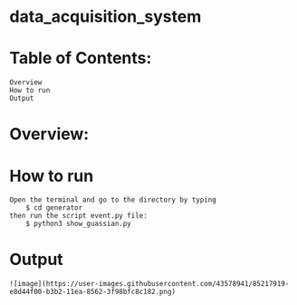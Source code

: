 # data_acquisition_system

# Table of Contents:
    Overview
    How to run
    Output

# Overview:
   
    
#  How to run
    Open the terminal and go to the directory by typing 
        $ cd generator 
    then run the script event.py file:
        $ python3 show_guassian.py  
#  Output   
    ![image](https://user-images.githubusercontent.com/43578941/85217919-e8d44f00-b3b2-11ea-8562-3f98bfc8c182.png)
 
